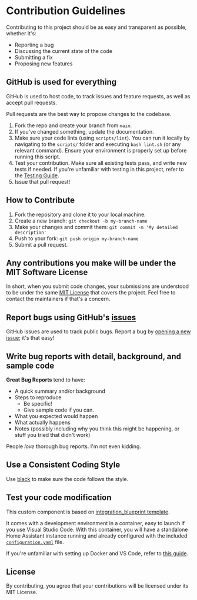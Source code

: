 # Contribution Guidelines

Contributing to this project should be as easy and transparent as possible, whether it's:

- Reporting a bug
- Discussing the current state of the code
- Submitting a fix
- Proposing new features

## GitHub is used for everything

GitHub is used to host code, to track issues and feature requests, as well as accept pull requests.

Pull requests are the best way to propose changes to the codebase.

1. Fork the repo and create your branch from `main`.
2. If you've changed something, update the documentation.
3. Make sure your code lints (using `scripts/lint`). You can run it locally by navigating to the `scripts/` folder and executing `bash lint.sh` (or any relevant command). Ensure your environment is properly set up before running this script.
4. Test your contribution. Make sure all existing tests pass, and write new tests if needed. If you're unfamiliar with testing in this project, refer to the [Testing Guide](link_to_testing_docs).
5. Issue that pull request!

## How to Contribute

1. Fork the repository and clone it to your local machine.
2. Create a new branch: `git checkout -b my-branch-name`
3. Make your changes and commit them: `git commit -m 'My detailed description'`
4. Push to your fork: `git push origin my-branch-name`
5. Submit a pull request.

## Any contributions you make will be under the MIT Software License

In short, when you submit code changes, your submissions are understood to be under the same [MIT License](http://choosealicense.com/licenses/mit/) that covers the project. Feel free to contact the maintainers if that's a concern.

## Report bugs using GitHub's [issues](../../issues)

GitHub issues are used to track public bugs.
Report a bug by [opening a new issue](../../issues/new/choose); it's that easy!

## Write bug reports with detail, background, and sample code

**Great Bug Reports** tend to have:

- A quick summary and/or background
- Steps to reproduce
  - Be specific!
  - Give sample code if you can.
- What you expected would happen
- What actually happens
- Notes (possibly including why you think this might be happening, or stuff you tried that didn't work)

People *love* thorough bug reports. I'm not even kidding.

## Use a Consistent Coding Style

Use [black](https://github.com/ambv/black) to make sure the code follows the style.

## Test your code modification

This custom component is based on [integration_blueprint template](https://github.com/ludeeus/integration_blueprint).

It comes with a development environment in a container, easy to launch if you use Visual Studio Code. With this container, you will have a standalone Home Assistant instance running and already configured with the included
[`configuration.yaml`](./config/configuration.yaml) file.

If you're unfamiliar with setting up Docker and VS Code, refer to [this guide](https://github.com/ludeeus/integration_blueprint).

## License

By contributing, you agree that your contributions will be licensed under its MIT License.
